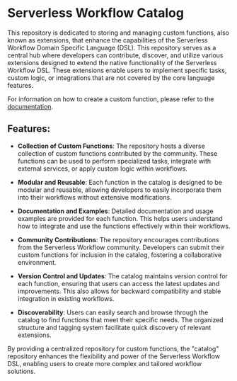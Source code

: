 # Serverless Workflow Catalog

This repository is dedicated to storing and managing custom functions, also known as extensions, that enhance the capabilities of the Serverless Workflow Domain Specific Language (DSL). This repository serves as a central hub where developers can contribute, discover, and utilize various extensions designed to extend the native functionality of the Serverless Workflow DSL. These extensions enable users to implement specific tasks, custom logic, or integrations that are not covered by the core language features.

For information on how to create a custom function, please refer to the [documentation](https://github.com/serverlessworkflow/specification/blob/main/dsl.md#creating-a-custom-function).

## Features:

- **Collection of Custom Functions**: The repository hosts a diverse collection of custom functions contributed by the community. These functions can be used to perform specialized tasks, integrate with external services, or apply custom logic within workflows.

- **Modular and Reusable**: Each function in the catalog is designed to be modular and reusable, allowing developers to easily incorporate them into their workflows without extensive modifications.

- **Documentation and Examples**: Detailed documentation and usage examples are provided for each function. This helps users understand how to integrate and use the functions effectively within their workflows.

- **Community Contributions**: The repository encourages contributions from the Serverless Workflow community. Developers can submit their custom functions for inclusion in the catalog, fostering a collaborative environment.

- **Version Control and Updates**: The catalog maintains version control for each function, ensuring that users can access the latest updates and improvements. This also allows for backward compatibility and stable integration in existing workflows.

- **Discoverability**: Users can easily search and browse through the catalog to find functions that meet their specific needs. The organized structure and tagging system facilitate quick discovery of relevant extensions.

By providing a centralized repository for custom functions, the "catalog" repository enhances the flexibility and power of the Serverless Workflow DSL, enabling users to create more complex and tailored workflow solutions.

